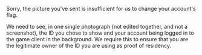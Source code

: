 Sorry, the picture you've sent is insufficient for us to change your account's flag.

We need to see, in one single photograph (not edited together, and not a screenshot), the ID you chose to show and your account being logged in to the game client in the background. We require this to ensure that you are the legitimate owner of the ID you are using as proof of residency.